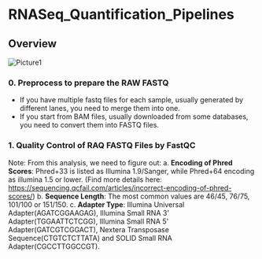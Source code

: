 # RNASeq_Quantification_Pipelines

## Overview
![Picture1](https://user-images.githubusercontent.com/33663247/66729168-3ef9f700-ee0f-11e9-866a-d4a621466c9d.png)


### 0. Preprocess to prepare the RAW FASTQ

* If you have multiple fastq files for each sample, usually generated by different lanes, you need to merge them into one.
* If you start from BAM files, usually downloaded from some databases, you need to convert them into FASTQ files.


### 1. Quality Control of RAQ FASTQ Files by FastQC

Note: From this analysis, we need to figure out:
a. **Encoding of Phred Scores**: Phred+33 is listed as Illumina 1.9/Sanger, while Phred+64 encoding as illumina 1.5 or lower. (Find more details here: https://sequencing.qcfail.com/articles/incorrect-encoding-of-phred-scores/)
b. **Sequence Length**: The most common values are 46/45, 76/75, 101/100 or 151/150.
c. **Adapter Type**: Illumina Universal Adapter(AGATCGGAAGAG), Illumina Small RNA 3' Adapter(TGGAATTCTCGG), Illumina Small RNA 5' Adapter(GATCGTCGGACT), Nextera Transposase Sequence(CTGTCTCTTATA) and SOLID Small RNA Adapter(CGCCTTGGCCGT).

